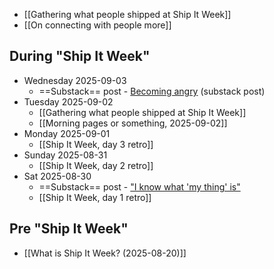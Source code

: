 - [[Gathering what people shipped at Ship It Week]]
- [[On connecting with people more]]
## During "Ship It Week"
- Wednesday 2025-09-03
	- ==Substack== post - [Becoming angry](https://alexislearning.substack.com/p/wednesday-at-ship-it-week) (substack post)
- Tuesday 2025-09-02
	- [[Gathering what people shipped at Ship It Week]]
	- [[Morning pages or something, 2025-09-02]]
- Monday 2025-09-01
	- [[Ship It Week, day 3 retro]]
- Sunday 2025-08-31
	- [[Ship It Week, day 2 retro]]
- Sat 2025-08-30
	- ==Substack== post - ["I know what 'my thing' is"](https://alexislearning.substack.com/p/ship-it-week?utm_source=profile&utm_medium=reader2)
	- [[Ship It Week, day 1 retro]]
## Pre "Ship It Week"
- [[What is Ship It Week? (2025-08-20)]]